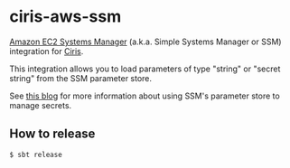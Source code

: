 # ciris-aws-ssm

[Amazon EC2 Systems Manager](https://aws.amazon.com/ec2/systems-manager/?nc2=h_m1) (a.k.a. Simple Systems Manager or SSM) integration for [Ciris](https://cir.is).

This integration allows you to load parameters of type "string" or "secret string" from the SSM parameter store.

See [this blog](https://medium.com/@mda590/simple-secrets-management-via-aws-ec2-parameter-store-737477e19450) for more information about using SSM's parameter store to manage secrets.

## How to release

```
$ sbt release
```
